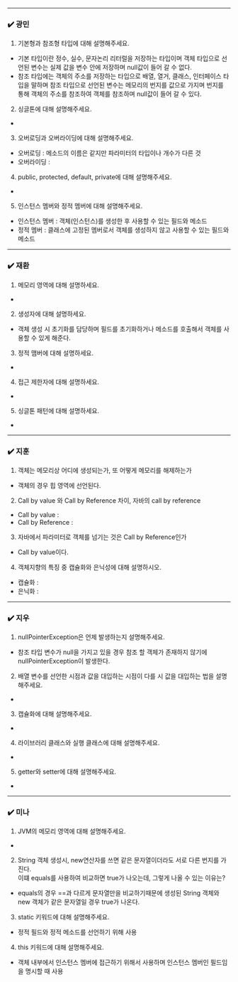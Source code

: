 
***
### ✔️ 광민
1. 기본형과 참조형 타입에 대해 설명해주세요.
- 기본 타입이란 정수, 실수, 문자논리 리터럴을 저장하는 타입이며 객체 타입으로 선언된 변수는 실제 값을 변수 안에 저장하며 null값이 들어 갈 수 없다. 
- 참조 타입에는 객체의 주소를 저장하는 타입으로 배열, 열거, 클래스, 인터페이스 타입을 말하며 참조 타입으로 선언된 변수는 메모리의 번지를 값으로 가지며 번지를 통해 객체의 주소를 참조하여 객체를 참조하며 null값이 들어 갈 수 있다.
2. 싱글톤에 대해 설명해주세요.
- 
3. 오버로딩과 오버라이딩에 대해 설명해주세요.
- 오버로딩 : 메소드의 이름은 같지만 파라미터의 타입이나 개수가 다른 것
- 오버라이딩 : 
4. public, protected, default, private에 대해 설명해주세요.
- 
5. 인스턴스 멤버와 정적 멤버에 대해 설명해주세요.
- 인스턴스 멤버 : 객체(인스턴스)를 생성한 후 사용할 수 있는 필드와 메소드
- 정적 멤버 : 클래스에 고정된 멤버로서 객체를 생성하지 않고 사용할 수 있는 필드와 메소드

***
### ✔️ 재환
1. 메모리 영역에 대해 설명하세요. 
- 
2. 생성자에 대해 설명하세요. 
- 객체 생성 시 초기화를 담당하며 필드를 초기화하거나 메소드를 호출해서 객체를 사용할 수 있게 해준다.
3. 정적 맴버에 대해 설명하세요. 
- 
4. 접근 제한자에 대해 설명하세요. 
- 
5. 싱글톤 패턴에 대해 설명하세요. 
- 

***
### ✔️ 지훈
1. 객체는 메모리상 어디에 생성되는가, 또 어떻게 메모리를 해제하는가 
- 객체의 경우 힙 영역에 선언된다.
2. Call by value 와 Call by Reference 차이, 자바의 call by reference
- Call by value : 
- Call by Reference : 
3. 자바에서 파라미터로 객체를 넘기는 것은 Call by Reference인가
- Call by value이다.
4. 객체지향의 특징 중 캡슐화와 은닉성에 대해 설명하시오.
- 캡슐화 : 
- 은닉화 : 

***
### ✔️ 지우
1. nullPointerException은 언제 발생하는지 설명해주세요.
- 참조 타입 변수가 null을 가지고 있을 경우 참조 할 객체가 존재하지 않기에 nullPointerException이 발생한다.
2. 배열 변수를 선언한 시점과 값을 대입하는 시점이 다를 시 
값을 대입하는 법을 설명해주세요.
- 
3. 캡슐화에 대해 설명해주세요.
- 
4. 라이브러리 클래스와 실행 클래스에 대해 설명해주세요.
- 
5. getter와 setter에 대해 설명해주세요.
- 

***
### ✔️ 미나
1. JVM의 메모리 영역에 대해 설명해주세요.
- 
2. String 객체 생성시, new연산자를 쓰면 같은 문자열이더라도 서로 다른 번지를 가진다.
    <br> 이떄 equals를 사용하여 비교하면 true가 나오는데, 그렇게 나올 수 있는 이유는?
- equals의 경우 ==과 다르게 문자열만을 비교하기때문에 생성된 String 객체와 new 객체가 같은 문자열일 경우 true가 나온다.
3. static 키워드에 대해 설명해주세요.
- 정적 필드와 정적 메소드를 선언하기 위해 사용
4. this 키워드에 대해 설명해주세요.
- 객체 내부에서 인스턴스 멤버에 접근하기 위해서 사용하며 인스턴스 멤버인 필드임을 명시할 때 사용
